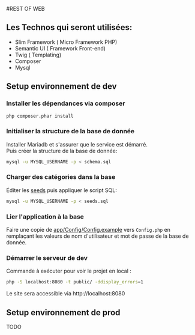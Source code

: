 #REST OF WEB

## Les Technos qui seront utilisées:
- Slim Framework ( Micro Framework PHP)
- Semantic UI ( Framework Front-end)
- Twig ( Templating)
- Composer 
- Mysql

## Setup environnement de dev

### Installer les dépendances via composer

```sh
php composer.phar install

```

### Initialiser la structure de la base de donnée

Installer Mariadb et s'assurer que le service est démarré.  
Puis créer la structure de la base de donnée:

```sh
mysql -u MYSQL_USERNAME -p < schema.sql
```

### Charger des catégories dans la base

Éditer les [seeds](./seeds.sql) puis appliquer le script SQL:

```sh
mysql -u MYSQL_USERNAME -p < seeds.sql
```

### Lier l'application à la base

Faire une copie de [app/Config/Config.example](./app/Config/Config.example) vers `Config.php` en remplaçant les valeurs de nom d'utilisateur et mot de passe de la base de donnée.

### Démarrer le serveur de dev

Commande à exécuter pour voir le projet en local :

```sh
php -S localhost:8080 -t public/ -ddisplay_errors=1
```

Le site sera accessible via http://localhost:8080

## Setup environnement de prod

TODO
